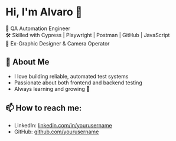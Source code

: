 # Hi, I'm Alvaro 👋

🎯 QA Automation Engineer  
🛠️ Skilled with Cypress | Playwright | Postman | GitHub | JavaScript  
🎥 Ex-Graphic Designer & Camera Operator  

## 🚀 About Me
- I love building reliable, automated test systems
- Passionate about both frontend and backend testing
- Always learning and growing 🚀

## 📫 How to reach me:
- LinkedIn: [linkedin.com/in/yourusername](https://linkedin.com/in/yourusername)
- GitHub: [github.com/yourusername](https://github.com/yourusername)

